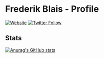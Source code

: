# Frederik Blais - Profile

[![Website](https://img.shields.io/website?label=frederikblais.ca&style=for-the-badge&url=https%3A%2F%2Fcodestackr.com)](http://www.frederikblais.ca)
[![Twitter Follow](https://img.shields.io/twitter/follow/frederik_blais?color=1DA1F2&logo=twitter&style=for-the-badge)](https://twitter.com/frederik_blais)

## Stats

[![Anurag's GitHub stats](https://github-readme-stats.vercel.app/api?username=frederikblais)](https://github.com/anuraghazra/github-readme-stats)
